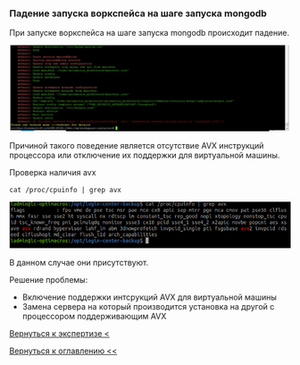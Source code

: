 ### Падение запуска воркспейса на шаге запуска mongodb

При запуске воркспейса на шаге запуска mongodb происходит падение.

![](pictures/mongoWithNoAVX.png)

Причиной такого поведение является отсутствие AVX инструкций процессора или отключение их поддержки для виртуальной машины.

Проверка наличия avx 

    cat /proc/cpuinfo | grep avx

![](pictures/checkAVX.png)

В данном случае они присутствуют.

Решение проблемы:
* Включение поддержки интсрукций AVX для виртуальной машины
* Замена сервера на который производится установка на другой с процессором поддерживающим AVX 


[Вернуться к экспертизе <](expertise.md)

[Вернуться к оглавлению <<](index.md)
